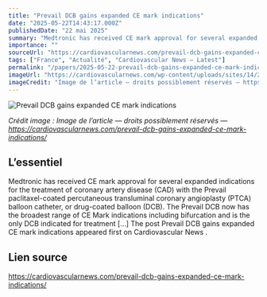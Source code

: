 ```yaml
---
title: "Prevail DCB gains expanded CE mark indications"
date: "2025-05-22T14:43:17.000Z"
publishedDate: "22 mai 2025"
summary: "Medtronic has received CE mark approval for several expanded indications for the treatment of coronary artery disease (CAD) with the Prevail paclitaxel-coated percutaneous transluminal coronary angioplasty (PTCA) balloon catheter, or drug-coated balloon (DCB). The Prevail DCB now has the broadest range of CE Mark indications including bifurcation and is the only DCB indicated for treatment [&#8230;] The post Prevail DCB gains expanded CE mark indications appeared first on Cardiovascular News ."
importance: ""
sourceUrl: "https://cardiovascularnews.com/prevail-dcb-gains-expanded-ce-mark-indications/"
tags: ["France", "Actualité", "Cardiovascular News — Latest"]
permalink: "/papers/2025-05-22-prevail-dcb-gains-expanded-ce-mark-indications"
imageUrl: "https://cardiovascularnews.com/wp-content/uploads/sites/14/2024/10/balloon-1600x1000-1.jpg"
imageCredit: "Image de l’article — droits possiblement réservés — https://cardiovascularnews.com/prevail-dcb-gains-expanded-ce-mark-indications/"
---
```


![Prevail DCB gains expanded CE mark indications](https://cardiovascularnews.com/wp-content/uploads/sites/14/2024/10/balloon-1600x1000-1.jpg)

*Crédit image : Image de l’article — droits possiblement réservés — https://cardiovascularnews.com/prevail-dcb-gains-expanded-ce-mark-indications/*

## L’essentiel

Medtronic has received CE mark approval for several expanded indications for the treatment of coronary artery disease (CAD) with the Prevail paclitaxel-coated percutaneous transluminal coronary angioplasty (PTCA) balloon catheter, or drug-coated balloon (DCB). The Prevail DCB now has the broadest range of CE Mark indications including bifurcation and is the only DCB indicated for treatment [&#8230;] The post Prevail DCB gains expanded CE mark indications appeared first on Cardiovascular News .

## Lien source

https://cardiovascularnews.com/prevail-dcb-gains-expanded-ce-mark-indications/
